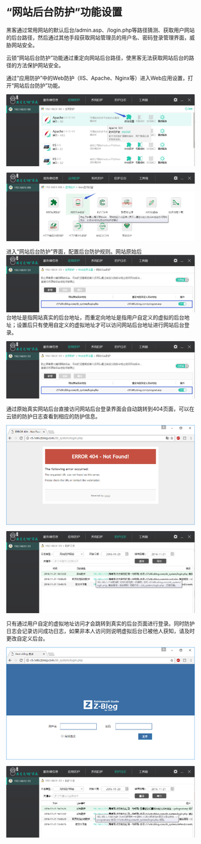# “网站后台防护”功能设置

黑客通过常用网站的默认后台/admin.asp、/login.php等路径猜测、获取用户网站的后台路径，然后通过其他手段获取网站管理员的用户名、密码登录管理界面，威胁网站安全。

云锁“网站后台防护”功能通过重定向网站后台路径，使黑客无法获取网站后台的路径的方法保护网站安全。

通过“应用防护”中的Web防护（IIS、Apache、Nginx等）进入Web应用设置，打开“网站后台防护”功能。

![](../.gitbook/assets/f0701.png)

![](../.gitbook/assets/f0801.png)

进入“网站后台防护”界面，配置后台防护规则。网站原始后![](../.gitbook/assets/f0802%20%281%29%20%281%29.png)台地址是指网站真实的后台地址，而重定向地址是指用户自定义的虚拟的后台地址；设置后只有使用自定义的虚拟地址才可以访问网站后台地址进行网站后台登录。

![](../.gitbook/assets/f0802%20%281%29.png)

通过原始真实网站后台直接访问网站后台登录界面会自动跳转到404页面，可以在云锁的防护日志查看到相应的防护信息。

![](../.gitbook/assets/f0803.png)

![](../.gitbook/assets/f0804.png)

只有通过用户自定的虚拟地址访问才会跳转到真实的后台页面进行登录。同时防护日志会记录访问成功日志，如果非本人访问则说明虚拟后台已被他人获知，请及时更改自定义后台。

![](../.gitbook/assets/f0805.png)

![](../.gitbook/assets/f0806.png)

